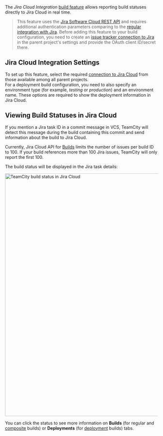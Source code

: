 [//]: # (title: Jira Cloud Integration)
[//]: # (auxiliary-id: Jira Cloud Integration)

The _Jira Cloud Integration_ [build feature](adding-build-features.md) allows reporting build statuses directly to Jira Cloud in real time.

> This feature uses the [Jira Software Cloud REST API](https://developer.atlassian.com/cloud/jira/software/rest/) and requires additional authentication parameters comparing to the [regular integration with Jira](jira.md#Displaying+Links+to+Jira+Issues+in+TeamCity+UI). Before adding this feature to your build configuration, you need to create an [issue tracker connection to Jira](jira.md#Configuring+Connection+to+Jira) in the parent project's settings and provide the OAuth client ID/secret there. 

## Jira Cloud Integration Settings

To set up this feature, select the required [connection to Jira Cloud](jira.md#Configuring+Connection+to+Jira) from those available among all parent projects.   
For a deployment build configuration, you need to also specify an environment type (for example, _testing_ or _production_) and an environment name. These options are required to show the deployment information in Jira Cloud.

## Viewing Build Statuses in Jira Cloud

If you mention a Jira task ID in a commit message in VCS, TeamCity will detect this message during the build containing this commit and send information about the build to Jira Cloud.

<note>

Currently, Jira Cloud API for [Builds](https://developer.atlassian.com/cloud/jira/software/rest/#api-group-Builds) limits the number of issues per build ID to 100. If your build references more than 100 Jira issues, TeamCity will only report the first 100.

</note>

The build status will be displayed in the Jira task details:

<img src="jira-cloud-integration.png" alt="TeamCity build status in Jira Cloud" width="800"/>

You can click the status to see more information on __Builds__ (for regular and [composite](composite-build-configuration.md) builds) or __Deployments__ (for [deployment](deployment-build-configuration.md) builds) tabs.
